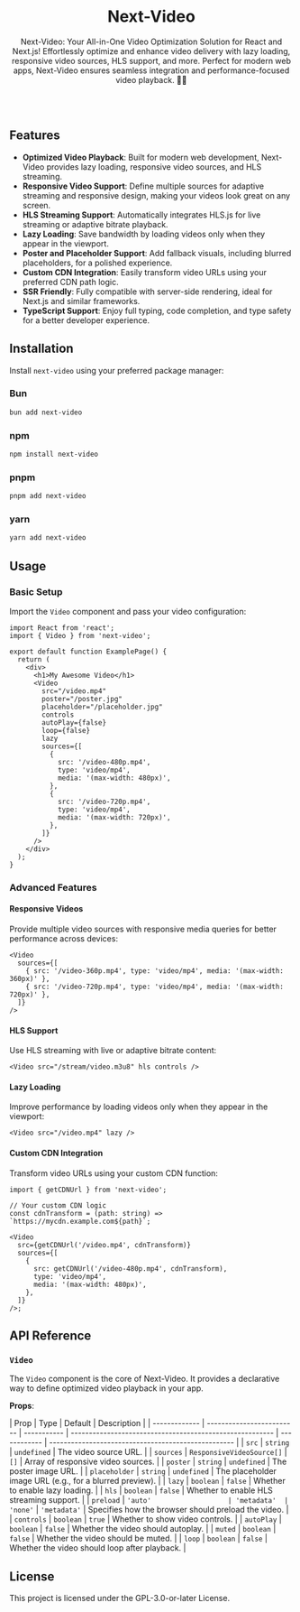 <h1 align="center">Next-Video</h1>

<p align="center">
Next-Video: Your All-in-One Video Optimization Solution for React and Next.js! Effortlessly optimize and enhance video delivery with lazy loading, responsive video sources, HLS support, and more. Perfect for modern web apps, Next-Video ensures seamless integration and performance-focused video playback. 🎥✨
</p>

<br> <br>

## Features

- **Optimized Video Playback**: Built for modern web development, Next-Video provides lazy loading, responsive video sources, and HLS streaming.
- **Responsive Video Support**: Define multiple sources for adaptive streaming and responsive design, making your videos look great on any screen.
- **HLS Streaming Support**: Automatically integrates HLS.js for live streaming or adaptive bitrate playback.
- **Lazy Loading**: Save bandwidth by loading videos only when they appear in the viewport.
- **Poster and Placeholder Support**: Add fallback visuals, including blurred placeholders, for a polished experience.
- **Custom CDN Integration**: Easily transform video URLs using your preferred CDN path logic.
- **SSR Friendly**: Fully compatible with server-side rendering, ideal for Next.js and similar frameworks.
- **TypeScript Support**: Enjoy full typing, code completion, and type safety for a better developer experience.

## Installation

Install `next-video` using your preferred package manager:

### Bun

```bash
bun add next-video
```

### npm

```bash
npm install next-video
```

### pnpm

```bash
pnpm add next-video
```

### yarn

```bash
yarn add next-video
```

## Usage

### Basic Setup

Import the `Video` component and pass your video configuration:

```tsx
import React from 'react';
import { Video } from 'next-video';

export default function ExamplePage() {
  return (
    <div>
      <h1>My Awesome Video</h1>
      <Video
        src="/video.mp4"
        poster="/poster.jpg"
        placeholder="/placeholder.jpg"
        controls
        autoPlay={false}
        loop={false}
        lazy
        sources={[
          {
            src: '/video-480p.mp4',
            type: 'video/mp4',
            media: '(max-width: 480px)',
          },
          {
            src: '/video-720p.mp4',
            type: 'video/mp4',
            media: '(max-width: 720px)',
          },
        ]}
      />
    </div>
  );
}
```

### Advanced Features

#### **Responsive Videos**

Provide multiple video sources with responsive media queries for better performance across devices:

```tsx
<Video
  sources={[
    { src: '/video-360p.mp4', type: 'video/mp4', media: '(max-width: 360px)' },
    { src: '/video-720p.mp4', type: 'video/mp4', media: '(max-width: 720px)' },
  ]}
/>
```

#### **HLS Support**

Use HLS streaming with live or adaptive bitrate content:

```tsx
<Video src="/stream/video.m3u8" hls controls />
```

#### **Lazy Loading**

Improve performance by loading videos only when they appear in the viewport:

```tsx
<Video src="/video.mp4" lazy />
```

#### **Custom CDN Integration**

Transform video URLs using your custom CDN function:

```tsx
import { getCDNUrl } from 'next-video';

// Your custom CDN logic
const cdnTransform = (path: string) => `https://mycdn.example.com${path}`;

<Video
  src={getCDNUrl('/video.mp4', cdnTransform)}
  sources={[
    {
      src: getCDNUrl('/video-480p.mp4', cdnTransform),
      type: 'video/mp4',
      media: '(max-width: 480px)',
    },
  ]}
/>;
```

## API Reference

### `Video`

The `Video` component is the core of Next-Video. It provides a declarative way to define optimized video playback in your app.

**Props**:

| Prop          | Type                      | Default     | Description                                              |
| ------------- | ------------------------- | ----------- | -------------------------------------------------------- | ------------ | --------------------------------------------------- |
| `src`         | `string`                  | `undefined` | The video source URL.                                    |
| `sources`     | `ResponsiveVideoSource[]` | `[]`        | Array of responsive video sources.                       |
| `poster`      | `string`                  | `undefined` | The poster image URL.                                    |
| `placeholder` | `string`                  | `undefined` | The placeholder image URL (e.g., for a blurred preview). |
| `lazy`        | `boolean`                 | `false`     | Whether to enable lazy loading.                          |
| `hls`         | `boolean`                 | `false`     | Whether to enable HLS streaming support.                 |
| `preload`     | `'auto'                   | 'metadata'  | 'none'`                                                  | `'metadata'` | Specifies how the browser should preload the video. |
| `controls`    | `boolean`                 | `true`      | Whether to show video controls.                          |
| `autoPlay`    | `boolean`                 | `false`     | Whether the video should autoplay.                       |
| `muted`       | `boolean`                 | `false`     | Whether the video should be muted.                       |
| `loop`        | `boolean`                 | `false`     | Whether the video should loop after playback.            |

## License

This project is licensed under the GPL-3.0-or-later License.
